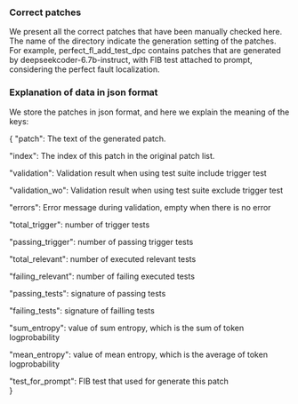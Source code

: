 ### Correct patches 
We present all the correct patches that have been manually checked here.
The name of the directory indicate the generation setting of the patches.
For example, perfect_fl_add_test_dpc contains patches that are generated by deepseekcoder-6.7b-instruct, with FIB test attached to prompt, considering the perfect fault localization.

### Explanation of data in json format
We store the patches in json format, and here we explain the meaning of the keys:

{
"patch":  The text of the generated patch.  

  "index": The index of this patch in the original patch list.  
  
  "validation": Validation result when using test suite include trigger test  
  
  "validation_wo": Validation result when using test suite exclude trigger test  
  
  "errors": Error message during validation, empty when there is no error  
  
  "total_trigger": number of trigger tests  
  
  "passing_trigger": number of passing trigger tests  
  
  "total_relevant": number of executed relevant tests  
  
  "failing_relevant": number of failing executed tests  
  
  "passing_tests": signature of passing tests  
  
  "failing_tests": signature of failling tests  
  
  "sum_entropy": value of sum entropy, which is the sum of token logprobability  
  
  "mean_entropy": value of mean entropy, which is the average of token logprobability  
  
  "test_for_prompt": FIB test that used for generate this patch  
}

